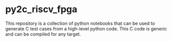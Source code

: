# py2c_riscv_fpga
This repository is a collection of python notebooks that can be used to generate C test cases from a high-level python code. This C code is generic and can be compiled for any target.
